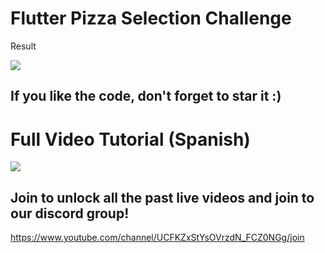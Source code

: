 # Flutter Pizza Selection Challenge

Result

[![](assets/challenge.gif)](https://www.youtube.com/watch?v=UTNcVPOGINY )

## If you like the code, don't forget to star it :)

# Full Video Tutorial (Spanish)

[![](http://img.youtube.com/vi/UTNcVPOGINY/0.jpg)](https://www.youtube.com/watch?v=UTNcVPOGINY )

## Join to unlock all the past live videos and join to our discord group!

https://www.youtube.com/channel/UCFKZxStYsOVrzdN_FCZ0NGg/join



